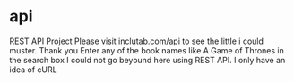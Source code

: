 # api
REST API Project
Please visit inclutab.com/api to see the little i could muster. Thank you
Enter any of the book names like A Game of Thrones in the search box
I could not go beyound here using REST API. 
I only have an idea of cURL

